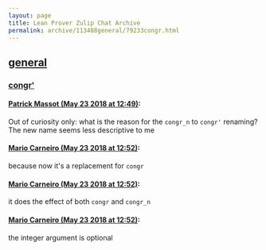 ```yaml
---
layout: page
title: Lean Prover Zulip Chat Archive 
permalink: archive/113488general/79233congr.html
---
```


## [general](index.html)
### [congr'](79233congr.html)

#### [Patrick Massot (May 23 2018 at 12:49)](https://leanprover.zulipchat.com/#narrow/stream/113488-general/topic/congr'/near/126971141):
Out of curiosity only: what is the reason for the `congr_n` to `congr'` renaming? The new name seems less descriptive to me

#### [Mario Carneiro (May 23 2018 at 12:52)](https://leanprover.zulipchat.com/#narrow/stream/113488-general/topic/congr'/near/126971259):
because now it's a replacement for `congr`

#### [Mario Carneiro (May 23 2018 at 12:52)](https://leanprover.zulipchat.com/#narrow/stream/113488-general/topic/congr'/near/126971265):
it does the effect of both `congr` and `congr_n`

#### [Mario Carneiro (May 23 2018 at 12:52)](https://leanprover.zulipchat.com/#narrow/stream/113488-general/topic/congr'/near/126971268):
the integer argument is optional

